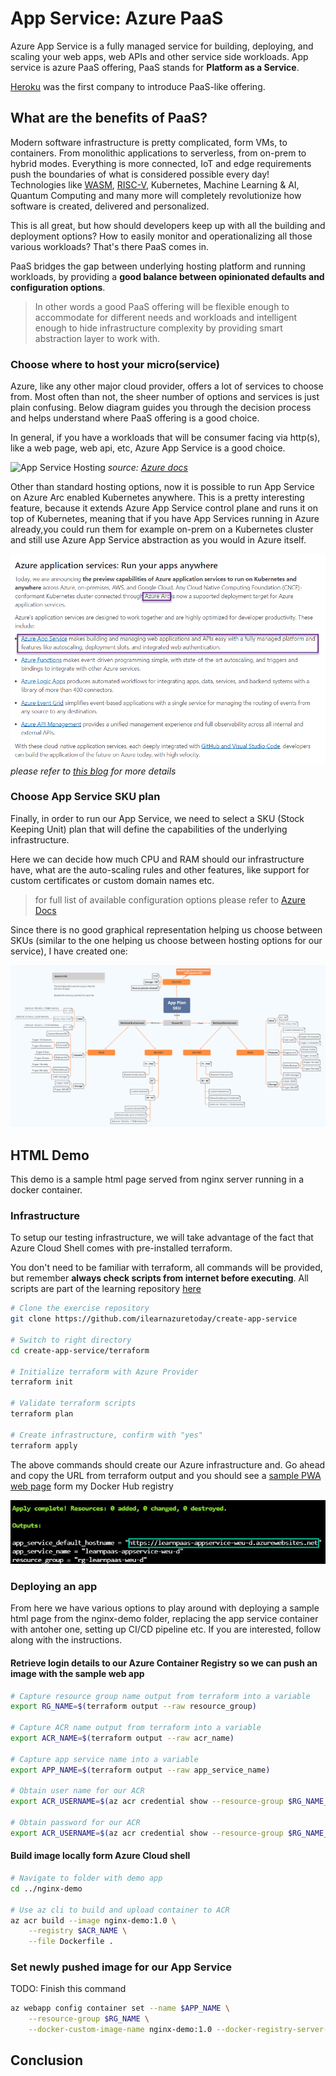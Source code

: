 # App Service: Azure PaaS

Azure App Service is a fully managed service for building, deploying, and scaling your web apps, web APIs and other service side workloads. App service is azure PaaS offering, PaaS stands for **Platform as a Service**.

[Heroku](https://www.heroku.com/) was the first company to introduce PaaS-like offering.

## What are the benefits of PaaS?

Modern software infrastructure is pretty complicated, form VMs, to containers. From monolithic applications to serverless, from on-prem to hybrid modes. Everything is more connected, IoT and edge requirements push the boundaries of what is considered possible every day! Technologies like [WASM](https://webassembly.org/), [RISC-V](https://riscv.org/), Kubernetes, Machine Learning & AI, Quantum Computing and many more will completely revolutionize how software is created, delivered and personalized.

This is all great, but how should developers keep up with all the building and deployment options? How to easily monitor and operationalizing all those various workloads? That's there PaaS comes in.

PaaS bridges the gap between underlying hosting platform and running workloads, by providing a **good balance between opinionated defaults and configuration options**.

> In other words a good PaaS offering will be flexible enough to accommodate for different needs and workloads and intelligent enough to hide infrastructure  complexity by providing smart abstraction layer to work with.

### Choose where to host your micro(service)

Azure, like any other major cloud provider, offers a lot of services to choose from. Most often than not, the sheer number of options and services is just plain confusing. Below diagram guides you through the decision process and helps understand where PaaS offering is a good choice.

In general, if you have a workloads that will be consumer facing via http(s), like a web page, web api, etc, Azure App Service is a good choice.

![App Service Hosting](https://docs.microsoft.com/en-us/azure/architecture/guide/technology-choices/images/compute-choices.png)
*source: [Azure docs](https://docs.microsoft.com/en-us/azure/architecture/guide/technology-choices/compute-decision-tree)*

Other than standard hosting options, now it is possible to run App Service on Azure Arc enabled Kubernetes anywhere. This is a pretty interesting feature, because it extends Azure App Service control plane and runs it on top of Kubernetes, meaning that if you have App Services running in Azure already,you could run them for example on-prem on a Kubernetes cluster and still use Azure App Service abstraction as you would in Azure itself.

![App Service Run on Azure Arc](/media/run-anywhere.png)
*please refer to [this blog](https://azure.microsoft.com/en-us/blog/build-cloudnative-applications-that-run-anywhere/#azure-application-services:-run-your-apps-anywhere) for more details*

### Choose App Service SKU plan

Finally, in order to run our App Service, we need to select a SKU (Stock Keeping Unit) plan that will define the capabilities of the underlying infrastructure.

Here we can decide how much CPU and RAM should our infrastructure have, what are the auto-scaling rules and other features, like support for custom certificates or custom domain names etc.

> for full list of available configuration options please refer to [Azure Docs](https://docs.microsoft.com/en-us/azure/app-service/overview-hosting-plans)

Since there is no good graphical representation helping us choose between SKUs (similar to the one helping us choose between hosting options for our service), I have created one:

![App Service SKU](/media/app-service-sku.png)

## HTML Demo

This demo is a sample html page served from nginx server running in a docker container.

### Infrastructure

To setup our testing infrastructure, we will take advantage of the fact that Azure Cloud Shell comes with pre-installed terraform.

You don't need to be familiar with terraform, all commands will be provided, but remember **always check scripts from internet before executing**. All scripts are part of the learning repository [here](https://github.com/ilearnazuretoday/create-app-service/tree/main/terraform)

```bash
# Clone the exercise repository
git clone https://github.com/ilearnazuretoday/create-app-service

# Switch to right directory
cd create-app-service/terraform

# Initialize terraform with Azure Provider
terraform init

# Validate terraform scripts
terraform plan

# Create infrastructure, confirm with "yes"
terraform apply
```

The above commands should create our Azure infrastructure and. Go ahead and copy the URL from terraform output and you should see a [sample PWA web page](https://hub.docker.com/repository/docker/piotrzan/blazorindocker) form my Docker Hub registry

![terraform output](media/terraform-output.png)

### Deploying an app

From here we have various options to play around with deploying a sample html page from the nginx-demo folder, replacing the app service container with antoher one, setting up CI/CD pipeline etc. If you are interested, follow along with the instructions.

#### Retrieve login details to our Azure Container Registry so we can push an image with the sample web app

```bash
# Capture resource group name output from terraform into a variable
export RG_NAME=$(terraform output --raw resource_group)

# Capture ACR name output from terraform into a variable
export ACR_NAME=$(terraform output --raw acr_name)

# Capture app service name into a variable
export APP_NAME=$(terraform output --raw app_service_name)

# Obtain user name for our ACR
export ACR_USERNAME=$(az acr credential show --resource-group $RG_NAME_ --name $ACR_NAME --query username)

# Obtain password for our ACR
export ACR_USERNAME=$(az acr credential show --resource-group $RG_NAME_ --name $ACR_NAME --query passwords[0].value)
```

#### Build image locally form Azure Cloud shell

```bash
# Navigate to folder with demo app
cd ../nginx-demo

# Use az cli to build and upload container to ACR
az acr build --image nginx-demo:1.0 \
    --registry $ACR_NAME \
    --file Dockerfile .
```

### Set newly pushed image for our App Service

TODO: Finish this command


```bash
az webapp config container set --name $APP_NAME \
    --resource-group $RG_NAME \
    --docker-custom-image-name nginx-demo:1.0 --docker-registry-server-url <private-repo-url> --docker-registry-server-user <username> --docker-registry-server-password <password>
```

## Conclusion